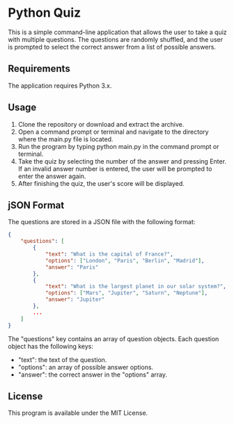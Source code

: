 # Python Quiz

This is a simple command-line application that allows the user to take a quiz with multiple questions. The questions are randomly shuffled, and the user is prompted to select the correct answer from a list of possible answers.

## Requirements

The application requires Python 3.x.

## Usage

1. Clone the repository or download and extract the archive.
2. Open a command prompt or terminal and navigate to the directory where the main.py file is located.
3. Run the program by typing python main.py in the command prompt or terminal.
4. Take the quiz by selecting the number of the answer and pressing Enter. If an invalid answer number is entered, the user will be prompted to enter the answer again.
5. After finishing the quiz, the user's score will be displayed.

## jSON Format

The questions are stored in a JSON file with the following format:

```json
{
    "questions": [
        {
            "text": "What is the capital of France?",
            "options": ["London", "Paris", "Berlin", "Madrid"],
            "answer": "Paris"
        },
        {
            "text": "What is the largest planet in our solar system?",
            "options": ["Mars", "Jupiter", "Saturn", "Neptune"],
            "answer": "Jupiter"
        },
        ...
    ]
}
```
The "questions" key contains an array of question objects. Each question object has the following keys:
* "text": the text of the question.
* "options": an array of possible answer options.
* "answer": the correct answer in the "options" array.

## License

This program is available under the MIT License.
